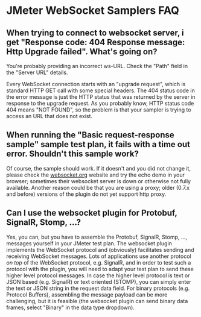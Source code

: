 # JMeter WebSocket Samplers FAQ

## When trying to connect to websocket server, i get "Response code: 404 Response message: Http Upgrade failed". What's going on?

You're probably providing an incorrect ws-URL. Check the "Path" field in the "Server URL" details.

Every WebSocket connection starts with an "upgrade request", which is standard HTTP GET call with some special headers. 
The 404 status code in the error message is just the HTTP status that was returned by the server in response to the upgrade request. 
As you probably know, HTTP status code 404 means "NOT FOUND", so the problem is that your sampler is trying to access an URL that does not exist.


## When running the "Basic request-response sample" sample test plan, it fails with a time out error. Shouldn't this sample work?

Of course, the sample should work. If it doesn't and you did not change it, please check the [websocket.org](http://www.websocket.org/echo.html) website and try the echo demo in your browser; sometimes their websocket server is down or otherwise not fully available.
Another reason could be that you are using a proxy; older (0.7.x and before) versions of the plugin do not yet support http proxy.


## Can I use the websocket plugin for Protobuf, SignalR, Stomp, ...?

Yes, you can, but you have to assemble the Protobuf, SignalR, Stomp, ..., messages yourself in your JMeter test plan.
The websocket plugin implements the WebSocket protocol and (obviously) facilitates sending and receiving WebSocket messages.
Lots of applications use another protocol _on top_ of the WebSocket protocol, e.g. SignalR, and in order to test such a
protocol with the plugin, you will need to adapt your test plan to send these higher level protocol messages. 
In case the higher level protocol is text or JSON based (e.g. SignalR) or text oriented (STOMP), you can simply enter the text or JSON string in the request data field.
For binary protocols (e.g. Protocol Buffers), assembling the message payload can be more challenging, but it is feasible (the websocket plugin can send binary data frames, 
select "Binary" in the data type dropdown).

